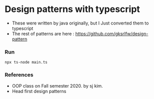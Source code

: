 # Design patterns with typescript 
- These were written by java originally, but I Just converted them to typescript
- The rest of patterns are here
: https://github.com/gksrlfw/design-pattern


### Run
```
npx ts-node main.ts
```

### References
- OOP class on Fall semester 2020. by sj kim.
- Head first design patterns
